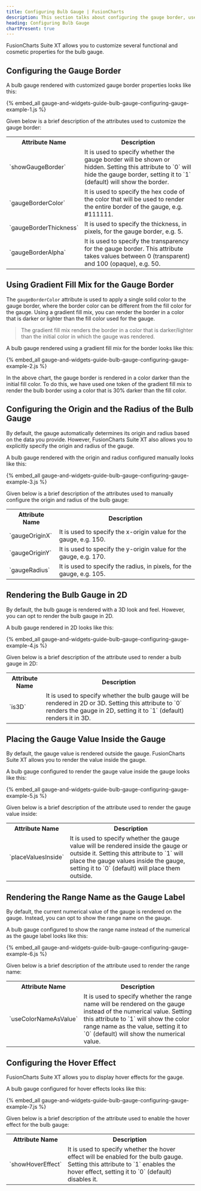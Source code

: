 ```yaml
---
title: Configuring Bulb Gauge | FusionCharts
description: This section talks about configuring the gauge border, use the gradient fill mix for the gauge border, render a bulb in 2D, etc
heading: Configuring Bulb Gauge
chartPresent: true
---
```


FusionCharts Suite XT allows you to customize several functional and cosmetic properties for the bulb gauge.

## Configuring the Gauge Border

A bulb gauge rendered with customized gauge border properties looks like this:

{% embed_all gauge-and-widgets-guide-bulb-gauge-configuring-gauge-example-1.js %}

Given below is a brief description of the attributes used to customize the gauge border:

<table>
  <tr>
    <th>Attribute Name</th>
    <th>Description</th>
  </tr>
  <tr>
    <td>`showGaugeBorder`</td>
    <td>It is used to specify whether the gauge border will be shown or hidden. Setting this attribute to `0` will hide the gauge border, setting it to `1` (default) will show the border.</td>
  </tr>
  <tr>
    <td>`gaugeBorderColor`</td>
    <td>It is used to specify the hex code of the color that will be used to render the entire border of the gauge, e.g. #111111.</td>
  </tr>
  <tr>
    <td>`gaugeBorderThickness`</td>
    <td>It is used to specify the thickness, in pixels, for the gauge border, e.g. 5.</td>
  </tr>
  <tr>
    <td>`gaugeBorderAlpha`</td>
    <td>It is used to specify the transparency for the gauge border. This attribute takes values between 0 (transparent) and 100 (opaque), e.g. 50.</td>
  </tr>
</table>


## Using Gradient Fill Mix for the Gauge Border

The `gaugeBorderColor` attribute is used to apply a single solid color to the gauge border, where the border color can be different from the fill color for the gauge. Using a gradient fill mix, you can render the border in a color that is darker or lighter than the fill color used for the gauge.

> The gradient fill mix renders the border in a color that is darker/lighter than the initial color in which the gauge was rendered.

A bulb gauge rendered using a gradient fill mix for the border looks like this:

{% embed_all gauge-and-widgets-guide-bulb-gauge-configuring-gauge-example-2.js %}

In the above chart, the gauge border is rendered in a color darker than the initial fill color. To do this, we have used one token of the gradient fill mix to render the bulb border using a color that is 30% darker than the fill color.

## Configuring the Origin and the Radius of the Bulb Gauge

By default, the gauge automatically determines its origin and radius based on the data you provide. However, FusionCharts Suite XT also allows you to explicitly specify the origin and radius of the gauge.

A bulb gauge rendered with the origin and radius configured manually looks like this:

{% embed_all gauge-and-widgets-guide-bulb-gauge-configuring-gauge-example-3.js %}

Given below is a brief description of the attributes used to manually configure the origin and radius of the bulb gauge:

<table>
  <tr>
    <th>Attribute Name</th>
    <th>Description</th>
  </tr>
  <tr>
    <td>`gaugeOriginX`</td>
    <td>It is used to specify the x-origin value for the gauge, e.g. 150.</td>
  </tr>
  <tr>
    <td>`gaugeOriginY`</td>
    <td>It is used to specify the y-origin value for the gauge, e.g. 170.</td>
  </tr>
  <tr>
    <td>`gaugeRadius`</td>
    <td>It is used to specify the radius, in pixels, for the gauge, e.g. 105.</td>
  </tr>
</table>


## Rendering the Bulb Gauge in 2D

By default, the bulb gauge is rendered with a 3D look and feel. However, you can opt to render the bulb gauge in 2D.

A bulb gauge rendered in 2D looks like this:

{% embed_all gauge-and-widgets-guide-bulb-gauge-configuring-gauge-example-4.js %}

Given below is a brief description of the attribute used to render a bulb gauge in 2D:

<table>
  <tr>
    <th>Attribute Name</th>
    <th>Description</th>
  </tr>
  <tr>
    <td>`is3D`</td>
    <td>It is used to specify whether the bulb gauge will be rendered in 2D or 3D. Setting this attribute to `0` renders the gauge in 2D, setting it to `1` (default) renders it in 3D.</td>
  </tr>
</table>


## Placing the Gauge Value Inside the Gauge

By default, the gauge value is rendered outside the gauge. FusionCharts Suite XT allows you to render the value inside the gauge.

A bulb gauge configured to render the gauge value inside the gauge looks like this:

{% embed_all gauge-and-widgets-guide-bulb-gauge-configuring-gauge-example-5.js %}

Given below is a brief description of the attribute used to render the gauge value inside:

<table>
  <tr>
    <th>Attribute Name</th>
    <th>Description</th>
  </tr>
  <tr>
    <td>`placeValuesInside`</td>
    <td>It is used to specify whether the gauge value will be rendered inside the gauge or outside it. Setting this attribute to `1` will place the gauge values inside the gauge, setting it to `0` (default) will place them outside.</td>
  </tr>
</table>


## Rendering the Range Name as the Gauge Label

By default, the current numerical value of the gauge is rendered on the gauge. Instead, you can opt to show the range name on the gauge.

A bulb gauge configured to show the range name instead of the numerical as the gauge label looks like this:

{% embed_all gauge-and-widgets-guide-bulb-gauge-configuring-gauge-example-6.js %}

Given below is a brief description of the attribute used to render the range name:

<table>
  <tr>
    <th>Attribute Name</th>
    <th>Description</th>
  </tr>
  <tr>
    <td>`useColorNameAsValue`</td>
    <td>It is used to specify whether the range name will be rendered on the gauge instead of the numerical value. Setting this attribute to `1` will show the color range name as the value, setting it to `0` (default) will show the numerical value.</td>
  </tr>
</table>


## Configuring the Hover Effect

FusionCharts Suite XT allows you to display hover effects for the gauge.

A bulb  gauge configured for hover effects looks like this:

{% embed_all gauge-and-widgets-guide-bulb-gauge-configuring-gauge-example-7.js %}

Given below is a brief description of the attribute used to enable the hover effect for the bulb gauge:

<table>
  <tr>
    <th>Attribute Name</th>
    <th>Description</th>
  </tr>
  <tr>
    <td>`showHoverEffect`</td>
    <td>It is used to specify whether the hover effect will be enabled for the bulb gauge. Setting this attribute to `1` enables the hover effect, setting it to `0` (default) disables it.</td>
  </tr>
</table>